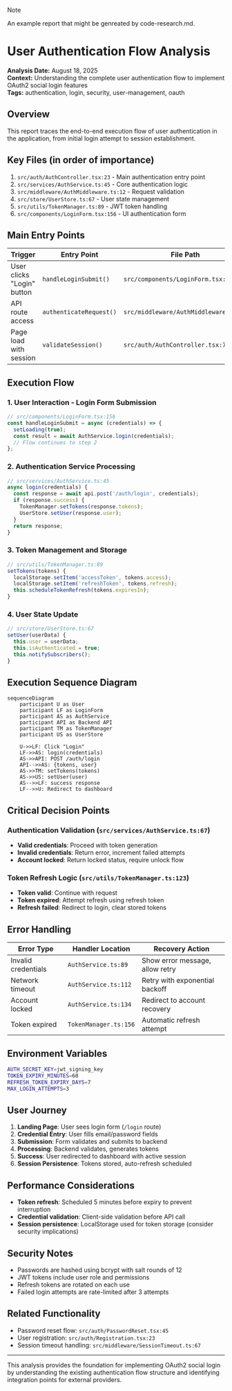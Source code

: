 > [!note]
> An example report that might be genreated by code-research.md.

# User Authentication Flow Analysis

**Analysis Date:** August 18, 2025  
**Context:** Understanding the complete user authentication flow to implement OAuth2 social login features  
**Tags:** authentication, login, security, user-management, oauth

## Overview

This report traces the end-to-end execution flow of user authentication in the application, from initial login attempt to session establishment.

## Key Files (in order of importance)

1. `src/auth/AuthController.tsx:23` - Main authentication entry point
2. `src/services/AuthService.ts:45` - Core authentication logic
3. `src/middleware/AuthMiddleware.ts:12` - Request validation
4. `src/store/UserStore.ts:67` - User state management
5. `src/utils/TokenManager.ts:89` - JWT token handling
6. `src/components/LoginForm.tsx:156` - UI authentication form

## Main Entry Points

| Trigger                    | Entry Point             | File Path                             |
| -------------------------- | ----------------------- | ------------------------------------- |
| User clicks "Login" button | `handleLoginSubmit()`   | `src/components/LoginForm.tsx:156`    |
| API route access           | `authenticateRequest()` | `src/middleware/AuthMiddleware.ts:12` |
| Page load with session     | `validateSession()`     | `src/auth/AuthController.tsx:78`      |

## Execution Flow

### 1. User Interaction - Login Form Submission

```javascript
// src/components/LoginForm.tsx:156
const handleLoginSubmit = async (credentials) => {
  setLoading(true);
  const result = await AuthService.login(credentials);
  // Flow continues to step 2
};
```

### 2. Authentication Service Processing

```javascript
// src/services/AuthService.ts:45
async login(credentials) {
  const response = await api.post('/auth/login', credentials);
  if (response.success) {
    TokenManager.setTokens(response.tokens);
    UserStore.setUser(response.user);
  }
  return response;
}
```

### 3. Token Management and Storage

```javascript
// src/utils/TokenManager.ts:89
setTokens(tokens) {
  localStorage.setItem('accessToken', tokens.access);
  localStorage.setItem('refreshToken', tokens.refresh);
  this.scheduleTokenRefresh(tokens.expiresIn);
}
```

### 4. User State Update

```javascript
// src/store/UserStore.ts:67
setUser(userData) {
  this.user = userData;
  this.isAuthenticated = true;
  this.notifySubscribers();
}
```

## Execution Sequence Diagram

```mermaid
sequenceDiagram
    participant U as User
    participant LF as LoginForm
    participant AS as AuthService
    participant API as Backend API
    participant TM as TokenManager
    participant US as UserStore

    U->>LF: Click "Login"
    LF->>AS: login(credentials)
    AS->>API: POST /auth/login
    API-->>AS: {tokens, user}
    AS->>TM: setTokens(tokens)
    AS->>US: setUser(user)
    AS-->>LF: success response
    LF-->>U: Redirect to dashboard
```

## Critical Decision Points

### Authentication Validation (`src/services/AuthService.ts:67`)

- **Valid credentials**: Proceed with token generation
- **Invalid credentials**: Return error, increment failed attempts
- **Account locked**: Return locked status, require unlock flow

### Token Refresh Logic (`src/utils/TokenManager.ts:123`)

- **Token valid**: Continue with request
- **Token expired**: Attempt refresh using refresh token
- **Refresh failed**: Redirect to login, clear stored tokens

## Error Handling

| Error Type          | Handler Location      | Recovery Action                 |
| ------------------- | --------------------- | ------------------------------- |
| Invalid credentials | `AuthService.ts:89`   | Show error message, allow retry |
| Network timeout     | `AuthService.ts:112`  | Retry with exponential backoff  |
| Account locked      | `AuthService.ts:134`  | Redirect to account recovery    |
| Token expired       | `TokenManager.ts:156` | Automatic refresh attempt       |

## Environment Variables

```bash
AUTH_SECRET_KEY=jwt_signing_key
TOKEN_EXPIRY_MINUTES=60
REFRESH_TOKEN_EXPIRY_DAYS=7
MAX_LOGIN_ATTEMPTS=3
```

## User Journey

1. **Landing Page**: User sees login form (`/login` route)
2. **Credential Entry**: User fills email/password fields
3. **Submission**: Form validates and submits to backend
4. **Processing**: Backend validates, generates tokens
5. **Success**: User redirected to dashboard with active session
6. **Session Persistence**: Tokens stored, auto-refresh scheduled

## Performance Considerations

- **Token refresh**: Scheduled 5 minutes before expiry to prevent interruption
- **Credential validation**: Client-side validation before API call
- **Session persistence**: LocalStorage used for token storage (consider security implications)

## Security Notes

- Passwords are hashed using bcrypt with salt rounds of 12
- JWT tokens include user role and permissions
- Refresh tokens are rotated on each use
- Failed login attempts are rate-limited after 3 attempts

## Related Functionality

- Password reset flow: `src/auth/PasswordReset.tsx:45`
- User registration: `src/auth/Registration.tsx:23`
- Session timeout handling: `src/middleware/SessionTimeout.ts:67`

---

This analysis provides the foundation for implementing OAuth2 social login by understanding the existing authentication flow structure and identifying integration points for external providers.
